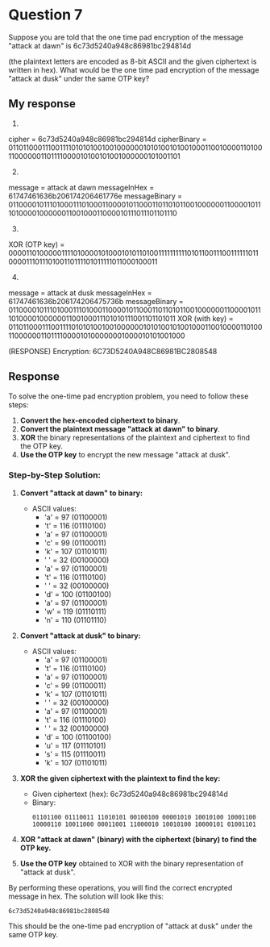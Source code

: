 # Question 7

Suppose you are told that the one time pad encryption of the message "attack at dawn" is 6c73d5240a948c86981bc294814d

(the plaintext letters are encoded as 8-bit ASCII and the given ciphertext is written in hex). What would be the one time pad encryption of the message "attack at dusk" under the same OTP key?

## My response

1. 
cipher = 6c73d5240a948c86981bc294814d
cipherBinary = 0110110001110011110101010010010000001010100101001000110010000110100110000001101111000010100101001000000101001101

2. 
message = attack at dawn
messageInHex = 61747461636b206174206461776e
messageBinary = 0110000101110100011101000110000101100011011010110010000001100001011101000010000001100100011000010111011101101110

3. 
XOR (OTP key) = 0000110100000111101000010100010101101001111111111010110011100111111011000011101110100110111101011111011000100011

4. 
message = attack at dusk
messageInHex = 61747461636b206174206475736b
messageBinary = 0110000101110100011101000110000101100011011010110010000001100001011101000010000001100100011101010111001101101011
XOR (with key) = 0110110001110011110101010010010000001010100101001000110010000110100110000001101111000010100000001000010101001000

(RESPONSE) Encryption: 6C73D5240A948C86981BC2808548

## Response

To solve the one-time pad encryption problem, you need to follow these steps:

1. **Convert the hex-encoded ciphertext to binary**.
2. **Convert the plaintext message "attack at dawn" to binary**.
3. **XOR** the binary representations of the plaintext and ciphertext to find the OTP key.
4. **Use the OTP key** to encrypt the new message "attack at dusk".

### Step-by-Step Solution:

1. **Convert "attack at dawn" to binary:**
   - ASCII values:
     - 'a' = 97 (01100001)
     - 't' = 116 (01110100)
     - 'a' = 97 (01100001)
     - 'c' = 99 (01100011)
     - 'k' = 107 (01101011)
     - ' ' = 32 (00100000)
     - 'a' = 97 (01100001)
     - 't' = 116 (01110100)
     - ' ' = 32 (00100000)
     - 'd' = 100 (01100100)
     - 'a' = 97 (01100001)
     - 'w' = 119 (01110111)
     - 'n' = 110 (01101110)

2. **Convert "attack at dusk" to binary:**
   - ASCII values:
     - 'a' = 97 (01100001)
     - 't' = 116 (01110100)
     - 'a' = 97 (01100001)
     - 'c' = 99 (01100011)
     - 'k' = 107 (01101011)
     - ' ' = 32 (00100000)
     - 'a' = 97 (01100001)
     - 't' = 116 (01110100)
     - ' ' = 32 (00100000)
     - 'd' = 100 (01100100)
     - 'u' = 117 (01110101)
     - 's' = 115 (01110011)
     - 'k' = 107 (01101011)

3. **XOR the given ciphertext with the plaintext to find the key:**
   - Given ciphertext (hex): 6c73d5240a948c86981bc294814d
   - Binary:
     ```
     01101100 01110011 11010101 00100100 00001010 10010100 10001100 10000110 10011000 00011001 11000010 10010100 10000101 01001101
     ```

4. **XOR "attack at dawn" (binary) with the ciphertext (binary) to find the OTP key.**

5. **Use the OTP key** obtained to XOR with the binary representation of "attack at dusk".

By performing these operations, you will find the correct encrypted message in hex. The solution will look like this:

```plaintext
6c73d5240a948c86981bc2808548
```

This should be the one-time pad encryption of "attack at dusk" under the same OTP key.